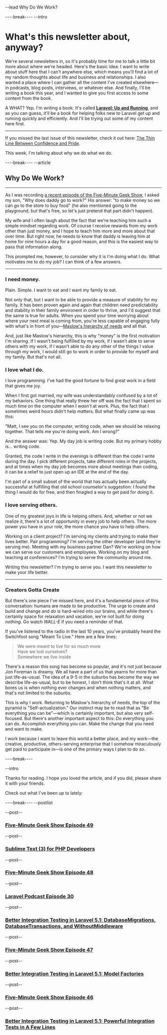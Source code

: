 --lead
Why Do We Work?

----break----
--intro

# What's this newsletter about, anyway?
We're several newsletters in, so it's probably time for me to talk a little bit more about where we're headed. Here's the basic idea: I want to write about stuff here that I can't anywhere else, which means you'll find a lot of my random thoughts about life and business and relationships. I also wanted a place where I can gather all the content I've created elsewhere&mdash;in podcasts, blog posts, interviews, or whatever else. And finally, I'll be writing a book this year, and I wanted to give you first access to some content from the book.

A WHAT? Yep. I'm writing a book. It's called [**Laravel: Up and Running**](http://laravelupandrunning.com/), and as you can guess, it'll be a book for helping folks new to Laravel get up and running quickly and efficiently. And I'll be trying out some of my content here first.

***

If you missed the last issue of this newsletter, check it out here: [The Thin Line Between Confidence and Pride](https://send.mattstauffer.co/w/h73dP0BmIq8eIEEATkWf1A).

This week, I'm talking about why we do what we do.

----break----
--article

## Why Do We Work?
***
As I was recording [a recent episode of the Five-Minute Geek Show](http://www.fiveminutegeekshow.com/47), I asked my son, "Why does daddy go to work?" His answer: "to make money so we can go to the store to buy food" (he also mentioned going to the playground, but that's free, so let's just pretend that part didn't happen).

My wife and I often laugh about the fact that we're teaching him such a simple mindset regarding work. Of course I receive rewards from my work other than just money, and I hope to teach him more and more about that over time. But right now, he needs to know that daddy is leaving him at home for nine hours a day for a good reason, and this is the easiest way to pass that information along.

This prompted me, however, to consider why it is I'm doing what I do. What motivates me to do my job? I can think of a few answers.

***

### I need money.
Plain. Simple. I want to eat and I want my family to eat.

Not only that, but I want to be able to provide a measure of stability for my family. It has been proven again and again that children need predictability and stability in their family environent in order to thrive, and I'd suggest that the same is true for adults. When you spend your time worrying about where your next meal is coming from, you're less capable of engaging fully with what's in front of you&mdash;[Maslow's hierarchy of needs](https://en.wikipedia.org/wiki/Maslow's_hierarchy_of_needs) and all that.

And, just like Maslow's hierarchy, this is why "money" is the first motivation I'm sharing. If I wasn't being fulfilled by my work, if I wasn't able to serve others with my work, if I wasn't able to do any other of the things I value through my work, I would still go to work in order to provide for myself and my family. But that's not all.

### I love what I do.
I love programming. I've had the good fortune to find great work in a field that gives me joy.

When I first got married, my wife was understandably confused by a lot of my behaviors. One thing that really threw her off was the fact that I spent so much time on the computer when I *wasn't* at work. Plus, the fact that I sometimes weird hours didn't help matters. But what finally came up was this:

"Matt, I see you on the computer, writing code, when we should be relaxing together. That tells me you're doing work. Am I wrong?"

And the answer was: Yep. My day job is writing code. But my primary hobby is... writing code.

Granted, the code I write in the evenings is different than the code I write during the day. I pick different projects, take different roles in the projects, and at times when my day job becomes more about meetings than coding, it can be a relief to just open up an IDE at the end of the day.

I'm part of a small subset of the world that has actually been actually successful at fulfilling that old school counselor's suggestion: I found the thing I would do for free, and then finagled a way to get paid for doing it.

### I love serving others.
One of my greatest joys in life is helping others. And, whether or not we realize it, there's a lot of opportunity in every job to help others. The more power you have in your role, the more chance you have to help others.

Working on a client project? I'm serving my clients and trying to make their lives better. Pair programming? I'm serving the other developer (and they're serving me). Meeting with my business partner Dan? We're working on how we can serve our customers and employees. Working on my blog and teaching at conferences? I'm trying to serve the community around me.

Writing this newsletter? I'm trying to serve you. I want this newsletter to make your life better.

***

### Creators Gotta Create
But there's one piece I've missed here, and it's a fundamental piece of this conversation: humans are made to be productive. The urge to create and build and change and *do* is hard-wired into our brains, and while there's certainly space for relaxation and vacation, we're not built for doing *nothing*. Go watch *WALL-E* if you need a reminder of that.

If you've listened to the radio in the last 10 years, you've probably heard the Switchfoot song "Meant To Live." Here are a few lines:

> We were meant to live for so much more  
> Have we lost ourselves?  
> Somewhere we live inside  

There's a reason this song has become so popular, and it's not just because Jon Foreman is dreamy. We all have a part of us that yearns for more than just life-as-usual. The idea of a 9-5 in the suburbs has become the way we describe life-as-usual, but to be honest, I don't think that's it at all. What bores us is when nothing ever changes and when nothing matters, and that's not limited to the suburbs.

This is why I work. Returning to Maslow's hierarchy of needs, the top of the pyramid is "Self-actualization." Our instinct may be to read that as "Be everything you can be"&mdash;which is certainly important, but also very self-focused. But there's another important aspect to this: *Do* everything you can do. Accomplish everything you can. Make the change that you need and want to make.

I work because I want to leave this world a better place, and my work&mdash;the creative, productive, others-serving enterprise that I somehow miraculously get paid to participate in&mdash;is one of the primary ways I plan to do so.


----break----

--intro

Thanks for reading. I hope you loved the article, and if you did, please share it with your friends.

Check out what I've been up to lately:

----break----
--postlist

--post--
### [Five-Minute Geek Show Episode 49](http://www.fiveminutegeekshow.com/49)

--post--
### [Sublime Text (3) for PHP Developers](https://mattstauffer.co/blog/sublime-text-3-for-php-developers)

--post--
### [Five-Minute Geek Show Episode 48](http://www.fiveminutegeekshow.com/48)

--post--
### [Laravel Podcast Episode 30](http://www.laravelpodcast.com/episodes/13327-episode-30-trouble-trouble-trouble)

--post--
### [Better Integration Testing in Laravel 5.1: DatabaseMigrations, DatabaseTransactions, and WithoutMiddleware](https://mattstauffer.co/blog/better-integration-testing-in-laravel-5.1-databasemigrations-databasetransactions-and-withoutmiddleware)

--post--
### [Five-Minute Geek Show Episode 47](http://www.fiveminutegeekshow.com/47)

--post--
### [Better Integration Testing in Laravel 5.1: Model Factories](https://mattstauffer.co/blog/better-integration-testing-in-laravel-5.1-model-factories)

--post--
### [Five-Minute Geek Show Episode 46](http://www.fiveminutegeekshow.com/46)

--post--
### [Better Integration Testing in Laravel 5.1: Powerful Integration Tests in A Few Lines](https://mattstauffer.co/blog/better-integration-testing-in-laravel-5.1-powerful-integration-tests-in-a-few-lines)


